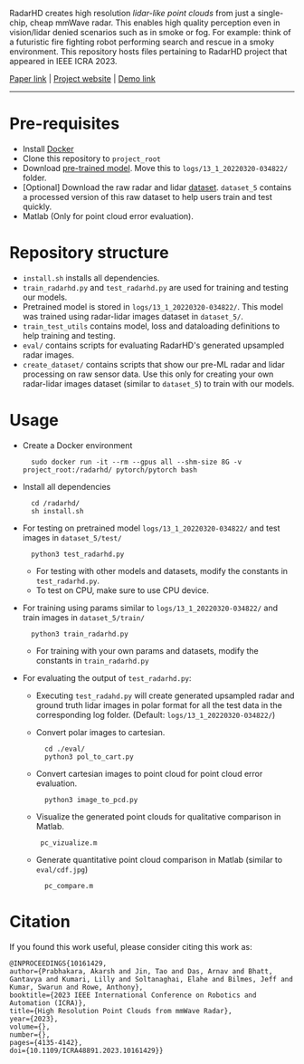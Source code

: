 RadarHD creates high resolution *lidar-like point clouds* from just a single-chip, cheap mmWave radar. This enables high quality perception even in vision/lidar denied scenarios such as in smoke or fog. For example: think of a futuristic fire fighting robot performing search and rescue in a smoky environment. This repository hosts files pertaining to RadarHD project that appeared in IEEE ICRA 2023. 

[Paper link](https://akarsh-prabhakara.github.io/files/radarhd-icra23.pdf) |
[Project website](https://akarsh-prabhakara.github.io/projects/radarhd/) |
[Demo link](https://www.youtube.com/watch?v=me8ozpgyy0M)

---

# Pre-requisites

- Install [Docker](https://docs.docker.com/engine/install/ubuntu/)
- Clone this repository to `project_root`
- Download [pre-trained model](). Move this to `logs/13_1_20220320-034822/` folder.
- [Optional] Download the raw radar and lidar [dataset](). `dataset_5` contains a processed version of this raw dataset to help users train and test quickly. 
- Matlab (Only for point cloud error evaluation).

# Repository structure

- `install.sh` installs all dependencies.
- `train_radarhd.py` and `test_radarhd.py` are used for training and testing our models. 
- Pretrained model is stored in `logs/13_1_20220320-034822/`. This model was trained using radar-lidar images dataset in `dataset_5/`. 
- `train_test_utils` contains model, loss and dataloading definitions to help training and testing.
- `eval/` contains scripts for evaluating RadarHD's generated upsampled radar images.
- `create_dataset/` contains scripts that show our pre-ML radar and lidar processing on raw sensor data. Use this only for creating your own radar-lidar images dataset (similar to `dataset_5`) to train with our models.

# Usage

- Create a Docker environment <br>

        sudo docker run -it --rm --gpus all --shm-size 8G -v project_root:/radarhd/ pytorch/pytorch bash

- Install all dependencies <br>

        cd /radarhd/
        sh install.sh

- For testing on pretrained model `logs/13_1_20220320-034822/` and test images in `dataset_5/test/` <br>

        python3 test_radarhd.py
    
    - For testing with other models and datasets, modify the constants in `test_radarhd.py`.
    - To test on CPU, make sure to use CPU device.

- For training using params similar to `logs/13_1_20220320-034822/` and train images in `dataset_5/train/` <br>

        python3 train_radarhd.py

    - For training with your own params and datasets, modify the constants in `train_radarhd.py`

- For evaluating the output of  `test_radarhd.py`:

    - Executing `test_radahd.py` will create generated upsampled radar and ground truth lidar images in polar format for all the test data in the corresponding log folder. (Default: `logs/13_1_20220320-034822/`)
    - Convert polar images to cartesian.

            cd ./eval/
            python3 pol_to_cart.py
    
    - Convert cartesian images to point cloud for point cloud error evaluation.

            python3 image_to_pcd.py

    -  Visualize the generated point clouds for qualitative comparison in Matlab.

            pc_vizualize.m

    - Generate quantitative point cloud comparison in Matlab (similar to `eval/cdf.jpg`)

            pc_compare.m

# Citation

If you found this work useful, please consider citing this work as:

    @INPROCEEDINGS{10161429,
    author={Prabhakara, Akarsh and Jin, Tao and Das, Arnav and Bhatt, Gantavya and Kumari, Lilly and Soltanaghai, Elahe and Bilmes, Jeff and Kumar, Swarun and Rowe, Anthony},
    booktitle={2023 IEEE International Conference on Robotics and Automation (ICRA)}, 
    title={High Resolution Point Clouds from mmWave Radar}, 
    year={2023},
    volume={},
    number={},
    pages={4135-4142},
    doi={10.1109/ICRA48891.2023.10161429}}

